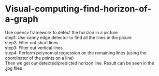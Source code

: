 # Visual-computing-find-horizon-of-a-graph
Use opencv framework to detect the horizon in a picture
</br> step1: Use canny edge detector to find all the lines in the picure
</br> step2: Filter out short lines
</br> step3: Filter out vertical lines
</br> step4: Perform polynomial regression on the remaining lines (using the coordinator of the points on a line)
</br> Then we get our detected/predicted horizon line.
Result can be seen in the .jpg files
